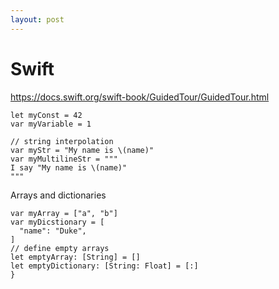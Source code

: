 ```yaml
---
layout: post
---
```


# Swift

https://docs.swift.org/swift-book/GuidedTour/GuidedTour.html

```
let myConst = 42
var myVariable = 1

// string interpolation
var myStr = "My name is \(name)"
var myMultilineStr = """
I say "My name is \(name)"
"""
```

Arrays and dictionaries
```
var myArray = ["a", "b"]
var myDicstionary = [
  "name": "Duke",
]
// define empty arrays
let emptyArray: [String] = []
let emptyDictionary: [String: Float] = [:]
}
```
